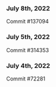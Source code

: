 ### July 8th, 2022

Commit #137094

### July 5th, 2022

Commit #314353


### July 4th, 2022

Commit #72281
